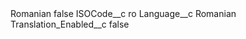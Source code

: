 <?xml version="1.0" encoding="UTF-8"?>
<CustomMetadata xmlns="http://soap.sforce.com/2006/04/metadata" xmlns:xsi="http://www.w3.org/2001/XMLSchema-instance" xmlns:xsd="http://www.w3.org/2001/XMLSchema">
    <label>Romanian</label>
    <protected>false</protected>
    <values>
        <field>ISOCode__c</field>
        <value xsi:type="xsd:string">ro</value>
    </values>
    <values>
        <field>Language__c</field>
        <value xsi:type="xsd:string">Romanian</value>
    </values>
    <values>
        <field>Translation_Enabled__c</field>
        <value xsi:type="xsd:boolean">false</value>
    </values>
</CustomMetadata>
